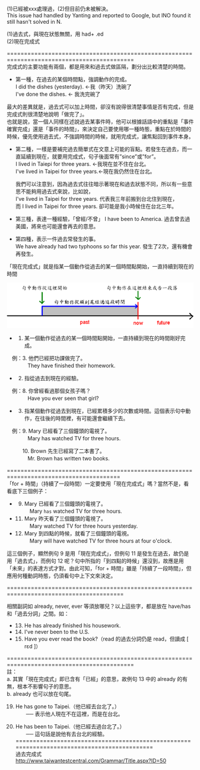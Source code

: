 (1)已經被xxx處理過，(2)但目前仍未被解決。  
This issue had handled by Yanting and reported to Google, but INO found it still hasn't solved in N.  

(1)過去式，與現在狀態無關，用 had+ .ed    
(2)現在完成式   

===========================================================================================  
完成式的主要功能有兩個，都是用來和過去式做區隔，劃分出比較清楚的時間。  

- 第一種，在過去的某個時間點，強調動作的完成。  
I did the dishes (yesterday). ←我（昨天）洗碗了  
I've done the dishes. ← 我洗完碗了  

最大的差異就是，過去式可以加上時間，卻沒有說得很清楚事情是否有完成，但是完成式則很清楚地說明「做完了」。  
也就是說，當一個人同樣在述說過去某事件時，他可以根據話語中的重點是「事件確實完成」還是「事件的時間」，來決定自己要使用哪一種時態，重點在於時間的時候，優先使用過去式，不強調時間的時候，就用完成式，讓焦點回到事件本身。  

- 第二種，一樣是要補完過去簡單式在文意上可能的盲點。若發生在過去，而一直延續到現在，就要用完成式，句子後面常有”since”或”for”。  
I lived in Taiepi for three years. ←我現在並不住在台北。  
I've lived in Taipei for three years.←現在我仍然住在台北。  

  我們可以注意到，因為過去式往往暗示著現在和過去狀態不同，所以有一些意思不能夠用過去式來說，比如說，  
I've lived in Taipei for three years. 代表我三年前搬到台北住到現在，  
而 I lived in Taipei for three years. 卻可能是我小時候住在台北三年。  

- 第三種，表達一種經驗，「曾經/不曾」
I have been to America. 過去曾去過美國，將來也可能還會再去的意思。  

- 第四種，表示一件過去常發生的事。  
We have already had two typhoons so far this year. 發生了2次，還有機會再發生。 

「現在完成式」就是指某一個動作從過去的某一個時間點開始，一直持續到現在的時間  

![image](pics/image3.png)

- 1. 某一個動作從過去的某一個時間點開始，一直持續到現在的時間剛好完成。  

　例：3. 他們已經把功課做完了。  
　　　　They have finished their homework.  

- 2. 指從過去到現在的經驗。  

　例：8. 你曾經看過那個女孩子嗎？  
　　　　Have you ever seen that girl?  

- 3. 指某個動作從過去到現在，已經累積多少的次數或時間。這個表示句中動作，在往後的時間裡，有可能還會繼續下去。  

　例：9. Mary 已經看了三個鐘頭的電視了。  
　　　　Mary has watched TV for three hours.  

　　　10. Brown 先生已經寫了二本書了。  
　　　　Mr. Brown has written two books.    

=======================================================================================   
「for + 時間」（持續了一段時間）一定要使用「現在完成式」嗎？當然不是，看看底下三個例子：

- 9. Mary 已經看了三個鐘頭的電視了。  
　Mary `has` watched TV for three hours.  

- 11. Mary 昨天看了三個鐘頭的電視了。  
　Mary watched TV for three hours yesterday.  

- 12. Mary 到四點的時候，就看了三個鐘頭的電視。  
　Mary will have watched TV for three hours at four o'clock.  

這三個例子，顯然例句 9 是用「現在完成式」，但例句 11 是發生在過去，故仍是用「過去式」，而例句 12 呢？句中所指的「到四點的時候」還沒到，故應是用「未來」的表達方式才對。由此可知，「for + 時間」雖是「持續了一段時間」，但應用何種動詞時態，仍須看句中上下文來決定。  

========================================================================================   

相關副詞如 already, never, ever 等須放哪兒？以上這些字，都是放在 have/has 和「過去分詞」之間。如：  

- 13. He has already finished his housework.  
- 14. I've never been to the U.S.  
- 15. Have you ever read the book?（read 的過去分詞仍是 read，但讀成 [ rεd ]）  

===========================================================================================  
註：    
a. 其實「現在完成式」即已含有「已經」的意思，故例句 13 中的 already 的有無，根本不影響句子的意思。    
b. already 也可以放在句尾。    

19. He has gone to Taipei.（他已經去台北了。）  
　　── 表示他人現在不在這裡，而是在台北。  

20. He has been to Taipei.（他已經去過台北了。）  
　　── 這句話是說他有去台北的經驗。  
 ===========================================================================================  
過去完成式  
http://www.taiwantestcentral.com/Grammar/Title.aspx?ID=50  
